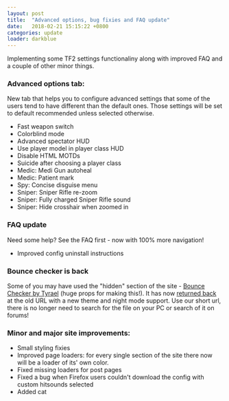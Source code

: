 ```yaml
---
layout: post
title:  "Advanced options, bug fixies and FAQ update"
date:   2018-02-21 15:15:22 +0800
categories: update
loader: darkblue
---
```


Implementing some TF2 settings functionaliny along with improved FAQ and a couple of other minor things.


### Advanced options tab:

New tab that helps you to configure advanced settings that some of the users tend to have different than the default ones. Those settings will be set to default recommended unless selected otherwise.

* Fast weapon switch
* Colorblind mode 
* Advanced spectator HUD
* Use player model in player class HUD
* Disable HTML MOTDs
* Suicide after choosing a player class
* Medic: Medi Gun autoheal
* Medic: Patient mark
* Spy: Concise disguise menu
* Sniper: Sniper Rifle re-zoom 
* Sniper: Fully charged Sniper Rifle sound 
* Sniper: Hide crosshair when zoomed in


### FAQ update

Need some help? See the FAQ first - now with 100% more navigation!

* Improved config uninstall instructions

### Bounce checker is back

Some of you may have used the "hidden" section of the site - [Bounce Checker by Tyrael](https://jump.tf/forum/index.php?topic=1394.0) (huge props for making this!). It has now [returned back](https://cfg.tf/angle) at the old URL with a new theme and night mode support.
Use our short url, there is no longer need to search for the file on your PC or search of it on forums!

### Minor and major site improvements:

* Small styling fixies
* Improved page loaders: for every single section of the site there now will be a loader of its' own color.
* Fixed missing loaders for post pages
* Fixed a bug when Firefox users couldn't download the config with custom hitsounds selected
* Added cat